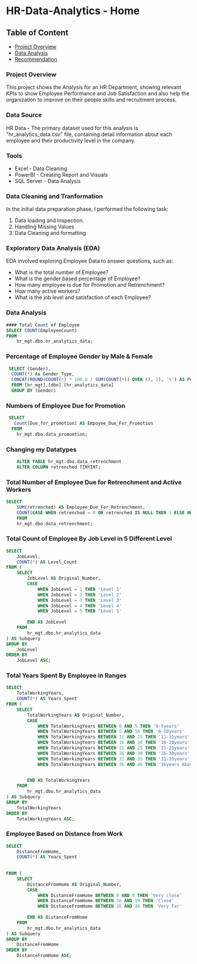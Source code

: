 # HR-Data-Analytics - Home

## Table of Content

- [Project Overview](#project-overview)
- [Data Analysis](#data-analysis)
- [Recommendation](#recommendation)

### Project Overview
This project shows the Analysis for an HR Department, showing relevant KPIs to show Employee Performance and Job Satisfaction and also help the organization to improve on their people skills and recruitment process.

### Data Source
HR Data - The primary dataset used for this analysis is "hr_analytics_data.csv" file, containing detail information about each employee and their productivity level in the company.

### Tools
- Excel - Data Cleaning
- PowerBI - Creating Report and Visuals
- SQL Server - Data Analysis


### Data Cleaning and Tranformation
In the initial data preparation phase, I performed the following task:
1. Data loading and Inspection.
2. Handling Missing Values
3. Data Cleaning and formatting

### Exploratory Data Analysis (EDA)
EDA involved exploring Employee Data to answer questions, such as:

- What is the total number of Employee?
- What is the gender based percentage of Employee?
- How many employee is due for Promotion and Retrenchment?
- How many active workers?
- What is the job level and satisfaction of each Employee?


### Data Analysis

```SQL
#### Total Count of Employee
SELECT COUNT(EmployeeCount)
FROM 
	hr_mgt.dbo.hr_analytics_data;
```

### Percentage of Employee Gender by Male & Female

```SQL
 SELECT (Gender), 
  COUNT(*) As Gender_Type,
  CONCAT(ROUND(COUNT(*) * 100.0 / SUM(COUNT(*)) OVER (), 2), '%') AS Percentage
  FROM [hr_mgt].[dbo].[hr_analytics_data]
  GROUP BY (Gender)
```

### Numbers of Employee Due for Promotion

```SQL
 SELECT
   Count(Due_for_promotion) AS Empoyee_Due_For_Promotion
  FROM 
	hr_mgt.dbo.data_promomtion;
```

### Changing my Datatypes

```SQL
	ALTER TABLE hr_mgt.dbo.data_retrenchment
	ALTER COLUMN retrenched TINYINT;
```

### Total Number of Employee Due for Retrenchment and Active Workers 

```SQL 
SELECT 
	SUM(retrenched) AS Employee_Due_For_Retrenchment,
	COUNT(CASE WHEN retrenched = 0 OR retrenched IS NULL THEN 1 ELSE NULL END) AS Active_Workers
	FROM
	hr_mgt.dbo.data_retrenchment;
```

### Total Count of Employee By Job Level in 5 Different Level

```SQL
SELECT
    JobLevel,
    COUNT(*) AS Level_Count
FROM (
    SELECT
        JobLevel AS Original_Number,
        CASE
            WHEN JobLevel = 1 THEN 'Level 1'
            WHEN JobLevel = 2 THEN 'Level 2'
            WHEN JobLevel = 3 THEN 'Level 3'
            WHEN JobLevel = 4 THEN 'Level 4'
            WHEN JobLevel = 5 THEN 'Level 5'
            
        END AS JobLevel
    FROM
        hr_mgt.dbo.hr_analytics_data
) AS Subquery
GROUP BY
    JobLevel
ORDER BY
	JobLevel ASC;

```

### Total Years Spent By Employee in Ranges 

```SQL
SELECT
    TotalWorkingYears,
    COUNT(*) AS Years_Spent
FROM (
    SELECT
        TotalWorkingYears AS Original_Number,
        CASE
            WHEN TotalWorkingYears BETWEEN 0 AND 5 THEN '0-5years'
            WHEN TotalWorkingYears BETWEEN 5 AND 10 THEN '6-10years'
            WHEN TotalWorkingYears BETWEEN 11 AND 15 THEN '11-15years'
            WHEN TotalWorkingYears BETWEEN 16 AND 20 THEN '16-20years'
            WHEN TotalWorkingYears BETWEEN 21 AND 25 THEN '21-25years'
			WHEN TotalWorkingYears BETWEEN 26 AND 30 THEN '26-30years'
			WHEN TotalWorkingYears BETWEEN 31 AND 35 THEN '31-35years'
			WHEN TotalWorkingYears BETWEEN 36 AND 40 THEN '36years Above'

   
        END AS TotalWorkingYears
    FROM
        hr_mgt.dbo.hr_analytics_data
) AS Subquery
GROUP BY
    TotalWorkingYears
ORDER BY
	TotalWorkingYears ASC;
```

### Employee Based on Distance from Work

```SQL
SELECT
    DistanceFromHome,
    COUNT(*) AS Years_Spent
	
	
FROM (
    SELECT
        DistanceFromHome AS Original_Number,
        CASE
            WHEN DistanceFromHome BETWEEN 0 AND 9 THEN 'Very close'
            WHEN DistanceFromHome BETWEEN 10 AND 19 THEN 'Close'
            WHEN DistanceFromHome BETWEEN 20 AND 30 THEN 'Very Far'
          
        END AS DistanceFromHome
    FROM
        hr_mgt.dbo.hr_analytics_data
) AS Subquery
GROUP BY
    DistanceFromHome
ORDER BY
	DistanceFromHome ASC;
```





